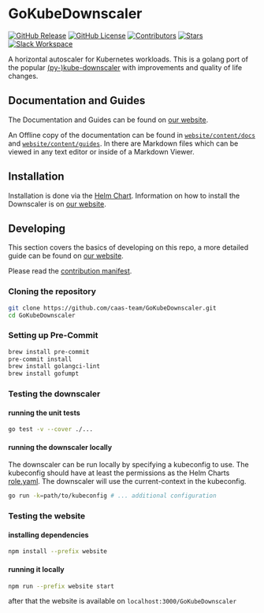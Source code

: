 # GoKubeDownscaler

<a target="_blank" href="/../../releases/" title="GitHub Release"><img alt="GitHub Release" src="https://img.shields.io/github/v/release/caas-team/GoKubeDownscaler?style=flat"></a>
<a target="_blank" href="./LICENSE" title="GitHub License"><img alt="GitHub License" src="https://img.shields.io/github/license/caas-team/GoKubeDownscaler?style=flat"></a>
<a target="_blank" href="/../../graphs/contributors" title="Contributors"><img alt="Contributors" src="https://img.shields.io/github/contributors/caas-team/GoKubeDownscaler?style=flat"></a>
<a target="_blank" href="/../../stargazers" title="Stars"><img alt="Stars" src="https://img.shields.io/github/stars/caas-team/GoKubeDownscaler?style=flat"></a>
<a target="_blank" href="https://communityinviter.com/apps/kube-downscaler/kube-downscaler" title="Slack Workspace"><img alt="Slack Workspace" src="https://img.shields.io/badge/slack-kube--downscaler-dark_green?style=flat&logo=slack"></a>

A horizontal autoscaler for Kubernetes workloads.
This is a golang port of the popular [(py-)kube-downscaler](github.com/caas-team/py-kube-downscaler) with improvements and quality of life changes.

## Documentation and Guides

The Documentation and Guides can be found on [our website](https://caas-team.github.io/GoKubeDownscaler).

An Offline copy of the documentation can be found in [`website/content/docs`](./website/content/docs) and [`website/content/guides`](./website/content/guides).
In there are Markdown files which can be viewed in any text editor or inside of a Markdown Viewer.

## Installation

Installation is done via the [Helm Chart](./deployments/chart/).
Information on how to install the Downscaler is on [our website](https://caas-team.github.io/GoKubeDownscaler/guides/getting-started/installation).

## Developing

This section covers the basics of developing on this repo, a more detailed guide can be found on [our website](https://caas-team.github.io/GoKubeDownscaler/guides/developing).

Please read the [contribution manifest](./CONTRIBUTING.md).

### Cloning the repository

```bash
git clone https://github.com/caas-team/GoKubeDownscaler.git
cd GoKubeDownscaler
```

### Setting up Pre-Commit

```bash
brew install pre-commit
pre-commit install
brew install golangci-lint
brew install gofumpt
```

### Testing the downscaler

#### running the unit tests

```bash
go test -v --cover ./...
```

#### running the downscaler locally

The downscaler can be run locally by specifying a kubeconfig to use.
The kubeconfig should have at least the permissions as the Helm Charts [role.yaml](./deployments/chart/templates/role.yaml).
The downscaler will use the current-context in the kubeconfig.

```bash
go run -k=path/to/kubeconfig # ... additional configuration
```

### Testing the website

#### installing dependencies

```bash
npm install --prefix website
```

#### running it locally

```bash
npm run --prefix website start
```

after that the website is available on `localhost:3000/GoKubeDownscaler`
